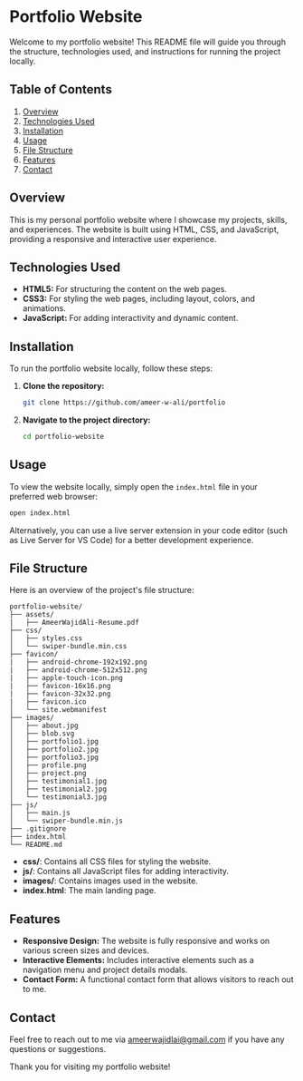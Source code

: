 # Portfolio Website

Welcome to my portfolio website! This README file will guide you through the structure, technologies used, and instructions for running the project locally.

## Table of Contents
1. [Overview](#overview)
2. [Technologies Used](#technologies-used)
3. [Installation](#installation)
4. [Usage](#usage)
5. [File Structure](#file-structure)
6. [Features](#features)
7. [Contact](#contact)

## Overview

This is my personal portfolio website where I showcase my projects, skills, and experiences. The website is built using HTML, CSS, and JavaScript, providing a responsive and interactive user experience.

## Technologies Used

- **HTML5:** For structuring the content on the web pages.
- **CSS3:** For styling the web pages, including layout, colors, and animations.
- **JavaScript:** For adding interactivity and dynamic content.

## Installation

To run the portfolio website locally, follow these steps:

1. **Clone the repository:**
   ```bash
   git clone https://github.com/ameer-w-ali/portfolio
   ```

2. **Navigate to the project directory:**
   ```bash
   cd portfolio-website
   ```

## Usage

To view the website locally, simply open the `index.html` file in your preferred web browser:

```bash
open index.html
```

Alternatively, you can use a live server extension in your code editor (such as Live Server for VS Code) for a better development experience.

## File Structure

Here is an overview of the project's file structure:

```
portfolio-website/
├── assets/
|   ├── AmeerWajidAli-Resume.pdf
├── css/
│   ├── styles.css
│   └── swiper-bundle.min.css
├── favicon/
|   ├── android-chrome-192x192.png
|   ├── android-chrome-512x512.png
|   ├── apple-touch-icon.png
|   ├── favicon-16x16.png
|   ├── favicon-32x32.png
|   ├── favicon.ico
│   └── site.webmanifest
├── images/
│   ├── about.jpg
│   ├── blob.svg
│   ├── portfolio1.jpg
│   ├── portfolio2.jpg
│   ├── portfolio3.jpg
│   ├── profile.png
│   ├── project.png
│   ├── testimonial1.jpg
│   ├── testimonial2.jpg
│   └── testimonial3.jpg
├── js/
│   ├── main.js
│   └── swiper-bundle.min.js
├── .gitignore
├── index.html
└── README.md
```

- **css/**: Contains all CSS files for styling the website.
- **js/**: Contains all JavaScript files for adding interactivity.
- **images/**: Contains images used in the website.
- **index.html**: The main landing page.

## Features

- **Responsive Design:** The website is fully responsive and works on various screen sizes and devices.
- **Interactive Elements:** Includes interactive elements such as a navigation menu and project details modals.
- **Contact Form:** A functional contact form that allows visitors to reach out to me.

## Contact

Feel free to reach out to me via [ameerwajidlai@gmail.com](mailto:ameerwajidali@gmail.com) if you have any questions or suggestions.

Thank you for visiting my portfolio website!